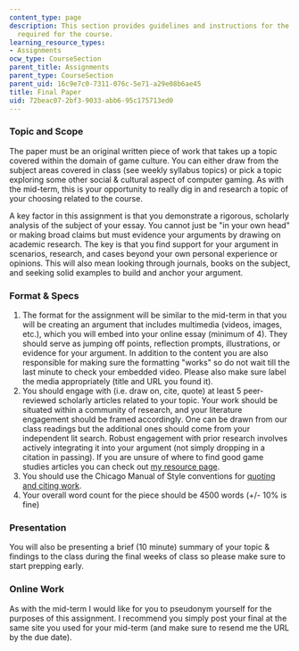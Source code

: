 ```yaml
---
content_type: page
description: This section provides guidelines and instructions for the final paper
  required for the course.
learning_resource_types:
- Assignments
ocw_type: CourseSection
parent_title: Assignments
parent_type: CourseSection
parent_uid: 16c9e7c0-7311-076c-5e71-a29e08b6ae45
title: Final Paper
uid: 72beac07-2bf3-9033-abb6-95c175713ed0
---
```


### Topic and Scope

The paper must be an original written piece of work that takes up a topic covered within the domain of game culture. You can either draw from the subject areas covered in class (see weekly syllabus topics) or pick a topic exploring some other social & cultural aspect of computer gaming. As with the mid-term, this is your opportunity to really dig in and research a topic of your choosing related to the course.

A key factor in this assignment is that you demonstrate a rigorous, scholarly analysis of the subject of your essay. You cannot just be "in your own head" or making broad claims but must evidence your arguments by drawing on academic research. The key is that you find support for your argument in scenarios, research, and cases beyond your own personal experience or opinions. This will also mean looking through journals, books on the subject, and seeking solid examples to build and anchor your argument.

### Format & Specs

1.  The format for the assignment will be similar to the mid-term in that you will be creating an argument that includes multimedia (videos, images, etc.), which you will embed into your online essay (minimum of 4). They should serve as jumping off points, reflection prompts, illustrations, or evidence for your argument. In addition to the content you are also responsible for making sure the formatting "works" so do not wait till the last minute to check your embedded video. Please also make sure label the media appropriately (title and URL you found it).
2.  You should engage with (i.e. draw on, cite, quote) at least 5 peer-reviewed scholarly articles related to your topic. Your work should be situated within a community of research, and your literature engagement should be framed accordingly. One can be drawn from our class readings but the additional ones should come from your independent lit search. Robust engagement with prior research involves actively integrating it into your argument (not simply dropping in a citation in passing). If you are unsure of where to find good game studies articles you can check out [my resource page](http://tltaylor.com/teaching/research-resources-for-students/).
3.  You should use the Chicago Manual of Style conventions for [quoting and citing work](http://cmsw.mit.edu/writing-and-communication-center/citation-formats/).
4.  Your overall word count for the piece should be 4500 words (+/- 10% is fine)

### Presentation

You will also be presenting a brief (10 minute) summary of your topic & findings to the class during the final weeks of class so please make sure to start prepping early.

### Online Work

As with the mid-term I would like for you to pseudonym yourself for the purposes of this assignment. I recommend you simply post your final at the same site you used for your mid-term (and make sure to resend me the URL by the due date).